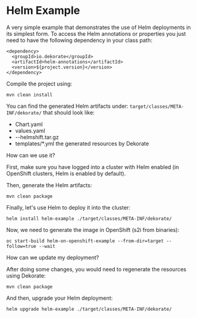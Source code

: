 # Helm Example 

A very simple example that demonstrates the use of Helm deployments in its simplest form.
To access the Helm annotations or properties you just need to have the following dependency in your
class path:

    <dependency>
      <groupId>io.dekorate</groupId>
      <artifactId>helm-annotations</artifactId>
      <version>${project.version}</version>
    </dependency>

Compile the project using:

    mvn clean install
    
You can find the generated Helm artifacts under: `target/classes/META-INF/dekorate/` that should look like:
- Chart.yaml
- values.yaml
- <chart name>-<chart version>-helmshift.tar.gz
- templates/*.yml the generated resources by Dekorate

How can we use it?

First, make sure you have logged into a cluster with Helm enabled (in OpenShift clusters, Helm is enabled by default).

Then, generate the Helm artifacts:

```shell
mvn clean package
```

Finally, let's use Helm to deploy it into the cluster:

```shell
helm install helm-example ./target/classes/META-INF/dekorate/
```

Now, we need to generate the image in OpenShift (s2i from binaries):

```shell
oc start-build helm-on-openshift-example --from-dir=target --follow=true --wait
```

How can we update my deployment?

After doing some changes, you would need to regenerate the resources using Dekorate:

```shell
mvn clean package
```

And then, upgrade your Helm deployment:

```shell
helm upgrade helm-example ./target/classes/META-INF/dekorate/
```
